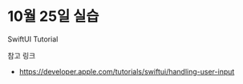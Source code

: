 # 10월 25일 실습

SwiftUI Tutorial 

참고 링크
- https://developer.apple.com/tutorials/swiftui/handling-user-input
